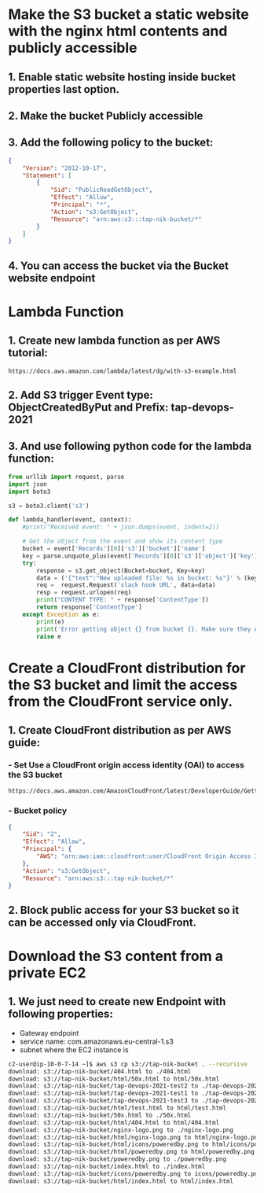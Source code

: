 # Make the S3 bucket a static website with the nginx html contents and publicly accessible
## 1. Enable static website hosting inside bucket properties last option.
## 2. Make the bucket Publicly accessible 
## 3. Add the following policy to the bucket:
```JSON
{
    "Version": "2012-10-17",
    "Statement": [
        {
            "Sid": "PublicReadGetObject",
            "Effect": "Allow",
            "Principal": "*",
            "Action": "s3:GetObject",
            "Resource": "arn:aws:s3:::tap-nik-bucket/*"
        }
    ]
}
```
## 4. You can access the bucket via the Bucket website endpoint

# Lambda Function
## 1. Create new lambda function as per AWS tutorial:
```
https://docs.aws.amazon.com/lambda/latest/dg/with-s3-example.html
```
## 2. Add S3 trigger Event type: ObjectCreatedByPut and Prefix: tap-devops-2021
## 3. And use following python code for the lambda function:
```python
from urllib import request, parse
import json
import boto3

s3 = boto3.client('s3')

def lambda_handler(event, context):
    #print("Received event: " + json.dumps(event, indent=2))

    # Get the object from the event and show its content type
    bucket = event['Records'][0]['s3']['bucket']['name']
    key = parse.unquote_plus(event['Records'][0]['s3']['object']['key'], encoding='utf-8')
    try:
        response = s3.get_object(Bucket=bucket, Key=key)
        data = ('{"text":"New uploaded file: %s in bucket: %s"}' % (key,bucket)).encode('utf-8')
        req =  request.Request('slack hook URL', data=data)
        resp = request.urlopen(req)
        print("CONTENT TYPE: " + response['ContentType'])
        return response['ContentType']
    except Exception as e:
        print(e)
        print('Error getting object {} from bucket {}. Make sure they exist and your bucket is in the same region as this function.'.format(key, bucket))
        raise e
```
# Create a CloudFront distribution for the S3 bucket and limit the access from the CloudFront service only.
## 1.  Create CloudFront distribution as per AWS guide:
### - Set Use a CloudFront origin access identity (OAI) to access the S3 bucket
```
https://docs.aws.amazon.com/AmazonCloudFront/latest/DeveloperGuide/GettingStarted.SimpleDistribution.html
```
### - Bucket policy
```JSON
{
    "Sid": "2",
    "Effect": "Allow",
    "Principal": {
        "AWS": "arn:aws:iam::cloudfront:user/CloudFront Origin Access Identity E3V6FLGNOJ4MN0"
    },
    "Action": "s3:GetObject",
    "Resource": "arn:aws:s3:::tap-nik-bucket/*"
}
```
## 2. Block public access for your S3 bucket so it can be accessed only via CloudFront.

# Download the S3 content from a private EC2
## 1. We just need to create new Endpoint with following properties:
 - Gateway endpoint
 - service name: com.amazonaws.eu-central-1.s3
 - subnet where the EC2 instance is
```bash
c2-user@ip-10-0-7-14 ~]$ aws s3 cp s3://tap-nik-bucket . --recursive
download: s3://tap-nik-bucket/404.html to ./404.html
download: s3://tap-nik-bucket/html/50x.html to html/50x.html
download: s3://tap-nik-bucket/tap-devops-2021-test2 to ./tap-devops-2021-test2
download: s3://tap-nik-bucket/tap-devops-2021-test1 to ./tap-devops-2021-test1
download: s3://tap-nik-bucket/tap-devops-2021-test3 to ./tap-devops-2021-test3
download: s3://tap-nik-bucket/html/test.html to html/test.html
download: s3://tap-nik-bucket/50x.html to ./50x.html
download: s3://tap-nik-bucket/html/404.html to html/404.html
download: s3://tap-nik-bucket/nginx-logo.png to ./nginx-logo.png
download: s3://tap-nik-bucket/html/nginx-logo.png to html/nginx-logo.png
download: s3://tap-nik-bucket/html/icons/poweredby.png to html/icons/poweredby.png
download: s3://tap-nik-bucket/html/poweredby.png to html/poweredby.png
download: s3://tap-nik-bucket/poweredby.png to ./poweredby.png
download: s3://tap-nik-bucket/index.html to ./index.html
download: s3://tap-nik-bucket/icons/poweredby.png to icons/poweredby.png
download: s3://tap-nik-bucket/html/index.html to html/index.html
```